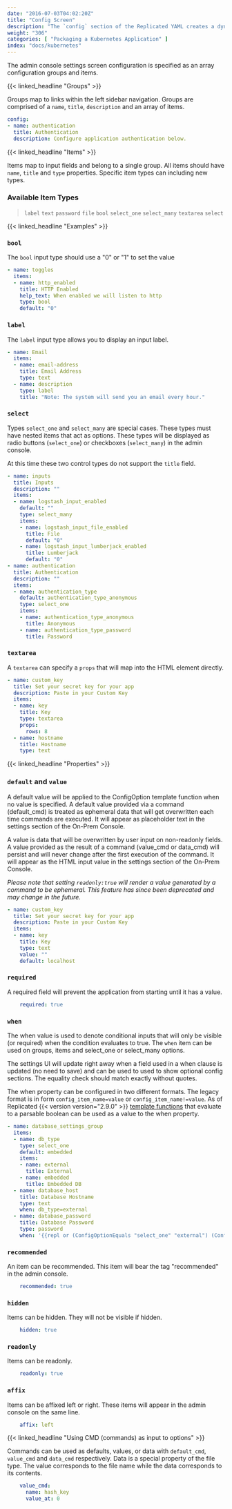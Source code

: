 ```yaml
---
date: "2016-07-03T04:02:20Z"
title: "Config Screen"
description: "The `config` section of the Replicated YAML creates a dynamic settings page that customers can use to configure their instance."
weight: "306"
categories: [ "Packaging a Kubernetes Application" ]
index: "docs/kubernetes"
---
```


The admin console settings screen configuration is specified as an array configuration
groups and items.

{{< linked_headline "Groups" >}}

Groups map to links within the left sidebar navigation. Groups are comprised of a `name`,
`title`, `description` and an array of items.

```yaml
config:
- name: authentication
  title: Authentication
  description: Configure application authentication below.
```

{{< linked_headline "Items" >}}

Items map to input fields and belong to a single group. All items should have `name`, `title`
and `type` properties. Specific item types can including new types.

### Available Item Types
> `label`
> `text`
> `password`
> `file`
> `bool`
> `select_one`
> `select_many`
> `textarea`
> `select`

{{< linked_headline "Examples" >}}

### `bool`
The `bool` input type should use a "0" or "1" to set the value
```yaml
- name: toggles
  items:
  - name: http_enabled
    title: HTTP Enabled
    help_text: When enabled we will listen to http
    type: bool
    default: "0"
```

### `label`
The `label` input type allows you to display an input label.
```yaml
- name: Email
  items:
  - name: email-address
    title: Email Address
    type: text
  - name: description
    type: label
    title: "Note: The system will send you an email every hour."

```

### `select`
Types `select_one` and `select_many` are special cases. These types must have nested items
that act as options. These types will be displayed as radio buttons (`select_one`) or
checkboxes (`select_many`) in the admin console.

At this time these two control types do not support the `title` field.

```yaml
- name: inputs
  title: Inputs
  description: ""
  items:
  - name: logstash_input_enabled
    default: ""
    type: select_many
    items:
    - name: logstash_input_file_enabled
      title: File
      default: "0"
    - name: logstash_input_lumberjack_enabled
      title: Lumberjack
      default: "0"
- name: authentication
  title: Authentication
  description: ""
  items:
  - name: authentication_type
    default: authentication_type_anonymous
    type: select_one
    items:
    - name: authentication_type_anonymous
      title: Anonymous
    - name: authentication_type_password
      title: Password
```

### `textarea`
A `textarea` can specify a `props` that will map into the HTML element directly.

```yaml
- name: custom_key
  title: Set your secret key for your app
  description: Paste in your Custom Key
  items:
  - name: key
    title: Key
    type: textarea
    props:
      rows: 8
  - name: hostname
    title: Hostname
    type: text
```

{{< linked_headline "Properties" >}}

### `default` and `value`
A default value will be applied to the ConfigOption template function when no value is
specified. A default value provided via a command (default_cmd) is treated as ephemeral
data that will get overwritten each time commands are executed. It will appear as
placeholder text in the settings section of the On-Prem Console.

A value is data that will be overwritten by user input on non-readonly fields. A value
provided as the result of a command (value_cmd or data_cmd) will persist and will never
change after the first execution of the command. It will appear as the HTML input value
in the settings section of the On-Prem Console.

*Please note that setting ```readonly:true``` will render a value generated by a command to be ephemeral.  This feature has since been deprecated and may change in the future.*

```yaml
- name: custom_key
  title: Set your secret key for your app
  description: Paste in your Custom Key
  items:
  - name: key
    title: Key
    type: text
    value: ""
    default: localhost
```

### `required`
A required field will prevent the application from starting until it has a value.
```yaml
    required: true
```

### `when`
The when value is used to denote conditional inputs that will only be visible (or required) when the condition evaluates to true. The `when` item can be used on groups, items and select_one or select_many options.

The settings UI will update right away when a field used in a when clause is updated (no need to save) and can be used to used to show optional config sections. The equality check should match exactly without quotes.

The when property can be configured in two different formats. The legacy format is in form `config_item_name=value` or `config_item_name!=value`. As of Replicated {{< version version="2.9.0" >}} [template functions](/docs/packaging-an-application/template-functions) that evaluate to a parsable boolean can be used as a value to the when property.

```yaml
- name: database_settings_group
  items:
  - name: db_type
    type: select_one
    default: embedded
    items:
    - name: external
      title: External
    - name: embedded
      title: Embedded DB
  - name: database_host
    title: Database Hostname
    type: text
    when: db_type=external
  - name: database_password
    title: Database Password
    type: password
    when: '{{repl or (ConfigOptionEquals "select_one" "external") (ConfigOptionEquals "select_one" "embedded")}}'
```

### `recommended`
An item can be recommended. This item will bear the tag "recommended" in the admin console.
```yaml
    recommended: true
```

### `hidden`
Items can be hidden. They will not be visible if hidden.
```yaml
    hidden: true
```

### `readonly`
Items can be readonly.
```yaml
    readonly: true
```

### `affix`
Items can be affixed left or right. These items will appear in the admin console on the same line.
```yaml
    affix: left
```

{{< linked_headline "Using CMD (commands) as input to options" >}}

Commands can be used as defaults, values, or data with `default_cmd`, `value_cmd` and
`data_cmd` respectively. Data is a special property of the file type. The value corresponds
to the file name while the data corresponds to its contents.

```yaml
    value_cmd:
      name: hash_key
      value_at: 0
```
